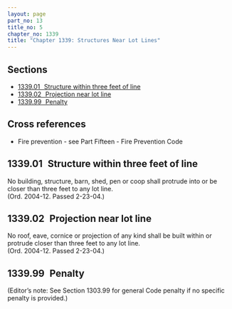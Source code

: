 ```yaml
---
layout: page
part_no: 13
title_no: 5
chapter_no: 1339
title: "Chapter 1339: Structures Near Lot Lines"
---
```


## Sections

* [1339.01   Structure within three feet of line](#133901-structure-within-three-feet-of-line)
* [1339.02   Projection near lot line](#133902-projection-near-lot-line)
* [1339.99   Penalty](#133999-penalty)

## Cross references

* Fire prevention - see Part Fifteen - Fire Prevention Code

## 1339.01   Structure within three feet of line

No building, structure, barn, shed, pen or coop shall protrude into or be
closer than three feet to any lot line.  
(Ord. 2004-12. Passed 2-23-04.)

## 1339.02   Projection near lot line

No roof, eave, cornice or projection of any kind shall be built within or
protrude closer than three feet to any lot line.  
(Ord. 2004-12. Passed 2-23-04.)

## 1339.99   Penalty

(Editor’s note: See Section 1303.99 for general Code penalty if no specific penalty is provided.)

